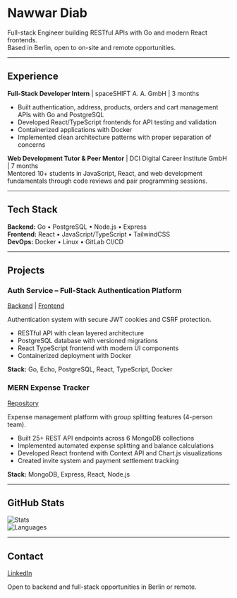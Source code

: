 # Nawwar Diab

Full-stack Engineer building RESTful APIs with Go and modern React frontends.  
Based in Berlin, open to on-site and remote opportunities.

---

## Experience

**Full-Stack Developer Intern** | spaceSHIFT A. A. GmbH | 3 months  
- Built authentication, address, products, orders and cart management APIs with Go and PostgreSQL
- Developed React/TypeScript frontends for API testing and validation
- Containerized applications with Docker
- Implemented clean architecture patterns with proper separation of concerns

**Web Development Tutor & Peer Mentor** | DCI Digital Career Institute GmbH | 7 months  
Mentored 10+ students in JavaScript, React, and web development fundamentals through code reviews and pair programming sessions.

---

## Tech Stack

**Backend:** Go • PostgreSQL • Node.js • Express  
**Frontend:** React • JavaScript/TypeScript • TailwindCSS  
**DevOps:** Docker • Linux • GitLab CI/CD

---

## Projects

### Auth Service – Full-Stack Authentication Platform
[Backend](https://github.com/nawwardiab/auth-service-backend-go) | [Frontend](https://github.com/nawwardiab/auth-frontend-react-ts)

Authentication system with secure JWT cookies and CSRF protection.

- RESTful API with clean layered architecture  
- PostgreSQL database with versioned migrations  
- React TypeScript frontend with modern UI components  
- Containerized deployment with Docker

**Stack:** Go, Echo, PostgreSQL, React, TypeScript, Docker

### MERN Expense Tracker
[Repository](https://github.com/nawwardiab/mern-expense-tracker)

Expense management platform with group splitting features (4-person team).

- Built 25+ REST API endpoints across 6 MongoDB collections  
- Implemented automated expense splitting and balance calculations  
- Developed React frontend with Context API and Chart.js visualizations  
- Created invite system and payment settlement tracking

**Stack:** MongoDB, Express, React, Node.js

---

## GitHub Stats

![Stats](https://github-readme-stats.vercel.app/api?username=nawwardiab&show_icons=true&theme=dark)  
![Languages](https://github-readme-stats.vercel.app/api/top-langs/?username=nawwardiab&layout=compact&theme=dark)

---

## Contact

[LinkedIn](https://linkedin.com/in/nawwar-diab)

Open to backend and full-stack opportunities in Berlin or remote.
